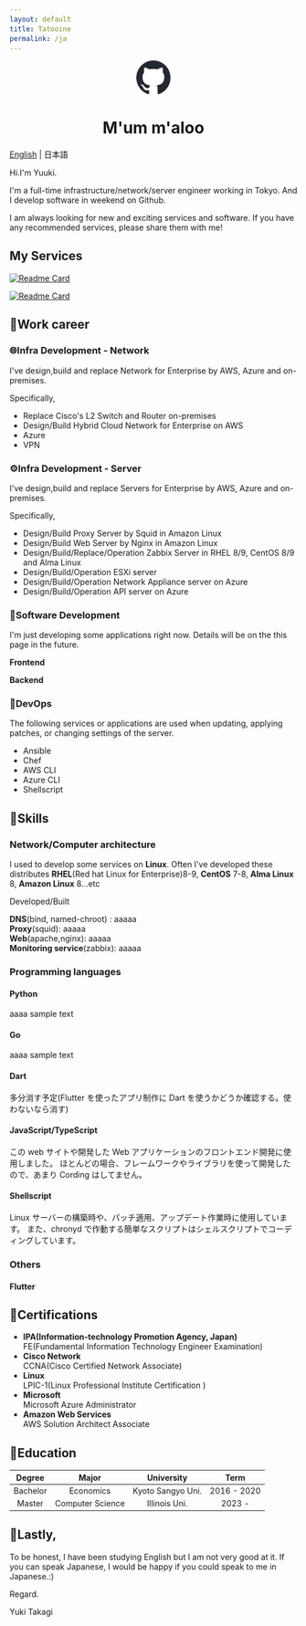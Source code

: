 ```yaml
---
layout: default
title: Tatooine
permalink: /ja
---
```


<p align="center">
  <a href="https://github.com/takagiyuuki">
    <img alt="Github" src="/assets/img/github-mark/github-mark/github-mark.svg" width="60" />
  </a>
</p>
<h1 align="center">
  M'um m'aloo
</h1>

[English](../index.md) | 日本語

Hi.I'm Yuuki.

I'm a full-time infrastructure/network/server engineer working in Tokyo.
And I develop software in weekend on Github.

I am always looking for new and exciting services and software.
If you have any recommended services, please share them with me!

## My Services

[![Readme Card](https://github-readme-stats.vercel.app/api/pin/?username=takagiyuuki&repo=teraterm-templates&show_owner)](https://github.com/anuraghazra/github-readme-stats)

[![Readme Card](https://github-readme-stats.vercel.app/api/pin/?username=takagiyuuki&repo=notion-blog&show_owner)](https://github.com/anuraghazra/github-readme-stats)

## 📎Work career

### 🌐Infra Development - Network

I've design,build and replace Network for Enterprise by AWS, Azure and on-premises.

Specifically,

- Replace Cisco's L2 Switch and Router on-premises
- Design/Build Hybrid Cloud Network for Enterprise on AWS
- Azure
- VPN

### ⚙️Infra Development - Server

I've design,build and replace Servers for Enterprise by AWS, Azure and on-premises.

Specifically,

- Design/Build Proxy Server by Squid in Amazon Linux
- Design/Build Web Server by Nginx in Amazon Linux
- Design/Build/Replace/Operation Zabbix Server in RHEL 8/9, CentOS 8/9 and Alma Linux
- Design/Build/Operation ESXi server
- Design/Build/Operation Network Appliance server on Azure
- Design/Build/Operation API server on Azure

### 🚀Software Development

I'm just developing some applications right now.
Details will be on the this page in the future.

**Frontend**

**Backend**

### 🔄DevOps

The following services or applications are used when updating, applying patches, or changing settings of the server.

- Ansible
- Chef
- AWS CLI
- Azure CLI
- Shellscript

## 📎Skills

### Network/Computer architecture

I used to develop some services on **Linux**.
Often I've developed these distributes **RHEL**(Red hat Linux for Enterprise)8-9, **CentOS** 7-8, **Alma Linux** 8, **Amazon Linux** 8...etc

Developed/Built

**DNS**(bind, named-chroot) : aaaaa  
**Proxy**(squid): aaaaa  
**Web**(apache,nginx): aaaaa  
**Monitoring service**(zabbix): aaaaa

### Programming languages

#### Python

aaaa sample text

#### Go

aaaa sample text

#### Dart

多分消す予定(Flutter を使ったアプリ制作に Dart を使うかどうか確認する。使わないなら消す)

#### JavaScript/TypeScript

この web サイトや開発した Web アプリケーションのフロントエンド開発に使用しました。
ほとんどの場合、フレームワークやライブラリを使って開発したので、あまり Cording はしてません。

#### Shellscript

Linux サーバーの構築時や、パッチ適用、アップデート作業時に使用しています。
また、chronyd で作動する簡単なスクリプトはシェルスクリプトでコーディングしています。

### Others

#### Flutter

## 📎Certifications

- **IPA(Information-technology Promotion Agency, Japan)**  
  FE(Fundamental Information Technology Engineer Examination)
- **Cisco Network**  
  CCNA(Cisco Certified Network Associate)
- **Linux**  
  LPIC-1(Linux Professional Institute Certification )
- **Microsoft**  
  Microsoft Azure Administrator
- **Amazon Web Services**  
  AWS Solution Architect Associate

## 📎Education

|  Degree  |      Major       |    University     |    Term     |
| :------: | :--------------: | :---------------: | :---------: |
| Bachelor |    Economics     | Kyoto Sangyo Uni. | 2016 - 2020 |
|  Master  | Computer Science |   Illinois Uni.   |   2023 -    |

## 📎Lastly,

To be honest, I have been studying English but I am not very good at it.
If you can speak Japanese, I would be happy if you could speak to me in Japanese.:)

Regard.

Yuki Takagi
